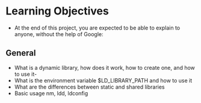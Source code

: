 # Learning Objectives
- At the end of this project, you are expected to be able to explain to anyone, without the help of Google:

## General
- What is a dynamic library, how does it work, how to create one, and how to use it-
- What is the environment variable $LD_LIBRARY_PATH and how to use it
- What are the differences between static and shared libraries
- Basic usage nm, ldd, ldconfig

